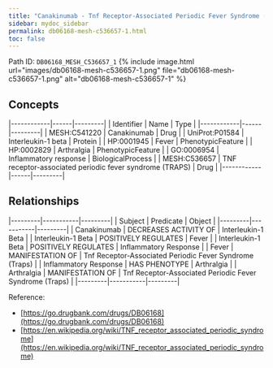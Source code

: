```yaml
---
title: "Canakinumab - Tnf Receptor-Associated Periodic Fever Syndrome (Traps)"
sidebar: mydoc_sidebar
permalink: db06168-mesh-c536657-1.html
toc: false 
---
```



Path ID: `DB06168_MESH_C536657_1`
{% include image.html url="images/db06168-mesh-c536657-1.png" file="db06168-mesh-c536657-1.png" alt="db06168-mesh-c536657-1" %}

## Concepts

|------------|------|---------|
| Identifier | Name | Type    |
|------------|------|---------|
| MESH:C541220 | Canakinumab | Drug |
| UniProt:P01584 | Interleukin-1 beta | Protein |
| HP:0001945 | Fever | PhenotypicFeature |
| HP:0002829 | Arthralgia | PhenotypicFeature |
| GO:0006954 | Inflammatory response | BiologicalProcess |
| MESH:C536657 | TNF receptor-associated periodic fever syndrome (TRAPS) | Drug |
|------------|------|---------|

## Relationships

|---------|-----------|---------|
| Subject | Predicate | Object  |
|---------|-----------|---------|
| Canakinumab | DECREASES ACTIVITY OF | Interleukin-1 Beta |
| Interleukin-1 Beta | POSITIVELY REGULATES | Fever |
| Interleukin-1 Beta | POSITIVELY REGULATES | Inflammatory Response |
| Fever | MANIFESTATION OF | Tnf Receptor-Associated Periodic Fever Syndrome (Traps) |
| Inflammatory Response | HAS PHENOTYPE | Arthralgia |
| Arthralgia | MANIFESTATION OF | Tnf Receptor-Associated Periodic Fever Syndrome (Traps) |
|---------|-----------|---------|

Reference: 
  - [https://go.drugbank.com/drugs/DB06168](https://go.drugbank.com/drugs/DB06168)
  - [https://en.wikipedia.org/wiki/TNF_receptor_associated_periodic_syndrome](https://en.wikipedia.org/wiki/TNF_receptor_associated_periodic_syndrome)
